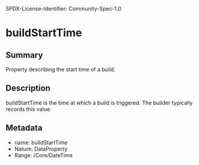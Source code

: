 SPDX-License-Identifier: Community-Spec-1.0

# buildStartTime

## Summary

Property describing the start time of a build.

## Description

buildStartTime is the time at which a build is triggered. The builder typically records this value.

## Metadata

- name: buildStartTime
- Nature: DataProperty
- Range: /Core/DateTime
